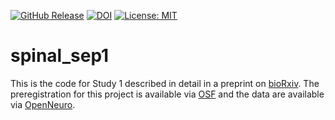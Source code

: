[![GitHub Release](https://img.shields.io/github/v/release/eippertlab/spinal_sep1)](https://github.com/eippertlab/spinal_sep1/releases/tag/v1.0)
[![DOI](https://zenodo.org/badge/574957627.svg)](https://zenodo.org/doi/10.5281/zenodo.12658877)
[![License: MIT](https://img.shields.io/badge/License-MIT-yellow.svg)](https://opensource.org/licenses/MIT)

# spinal_sep1
This is the code for Study 1 described in detail in a preprint on [bioRxiv](https://doi.org/10.1101/2022.12.05.519148). The preregistration for this project is available via [OSF](https://osf.io/sgptz) and the data are available via [OpenNeuro](https://openneuro.org/).
